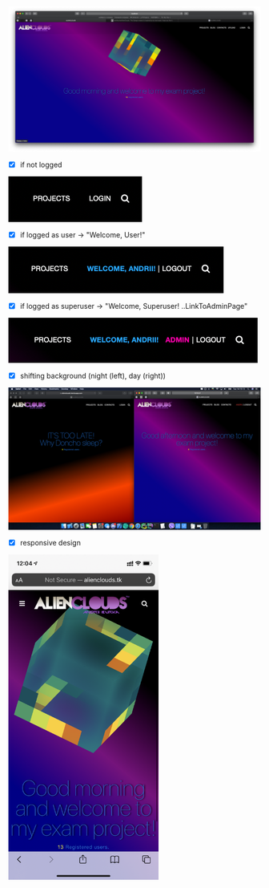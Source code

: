 
[![homepage][1]][2]

[1]:  static/img/readme_images/demo-day.png
[2]:  https://alienclouds.herokuapp.com "Heroku hosted AlienClouds App"

- [x] if not logged

![GitHub Logo](static/img/readme_images/not_logged.png)

- [x] if logged as user -> "Welcome, User!"

![GitHub Logo](static/img/readme_images/logged_as_user.png)

- [x] if logged as superuser -> "Welcome, Superuser! ..LinkToAdminPage"

![GitHub Logo](static/img/readme_images/logged_as_superuser.png)

- [x] shifting background (night (left), day (right))

![GitHub Logo](static/img/readme_images/night_or_day.png)

- [x] responsive design

<img src="static/img/readme_images/responsive.PNG" alt="responsive1" width="300">

